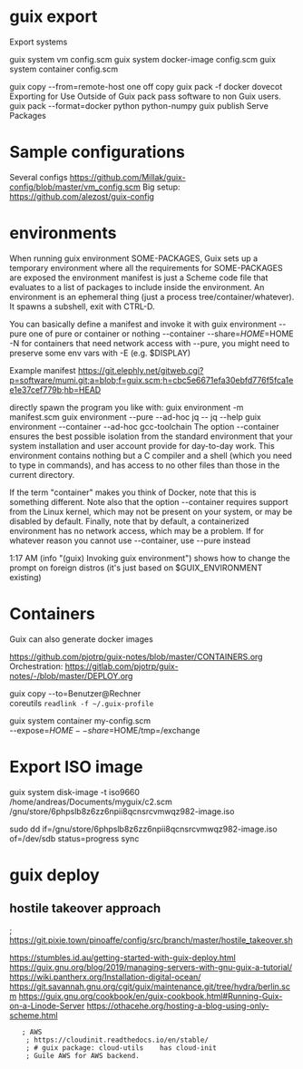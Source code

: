 # guix export 

Export systems

guix system vm config.scm
guix system docker-image config.scm
guix system container config.scm

guix copy --from=remote-host    one off copy
guix pack -f docker dovecot       Exporting for Use Outside of Guix
                                                   pack pass software to non Guix users.
guix pack --format=docker python python-numpy
guix publish                                Serve Packages


# Sample configurations
Several configs     https://github.com/Millak/guix-config/blob/master/vm_config.scm
Big setup:             https://github.com/alezost/guix-config

# environments
When running guix environment SOME-PACKAGES, Guix sets up a temporary environment where all the requirements for SOME-PACKAGES are exposed the environment manifest is just a Scheme code file that evaluates to a list of packages to include inside the environment. An environment is an ephemeral thing (just a process tree/container/whatever).  It spawns a subshell, exit with CTRL-D.

You can basically define a manifest and invoke it with 
guix environment --pure                         one of pure or container or nothing
                            --container
                            --share=$HOME=$HOME
                            -N                                            for containers that need network access
with --pure, you might need to preserve some env vars with -E (e.g. $DISPLAY)

Example manifest https://git.elephly.net/gitweb.cgi?p=software/mumi.git;a=blob;f=guix.scm;h=cbc5e6671efa30ebfd776f5fca1ee1e37cef779b;hb=HEAD

directly spawn the program you like with: 
guix environment -m manifest.scm
guix environment --pure        --ad-hoc jq -- jq --help
guix environment --container --ad-hoc gcc-toolchain
The option --container ensures the best possible isolation from the standard environment that your system installation and user account provide for day-to-day work. This environment contains nothing but a C compiler and a shell (which you need to type in commands), and has access to no other files than those in the current directory.

If the term "container" makes you think of Docker, note that this is something different. Note also that the option --container requires support from the Linux kernel, which may not be present on your system, or may be disabled by default. Finally, note that by default, a containerized environment has no network access, which may be a problem. If for whatever reason you cannot use --container, use --pure instead


1:17 AM <terpri> (info "(guix) Invoking guix environment") shows how to change the prompt on foreign distros (it's just based on $GUIX_ENVIRONMENT existing)


# Containers
Guix can also generate docker images

https://github.com/pjotrp/guix-notes/blob/master/CONTAINERS.org
Orchestration: 
https://gitlab.com/pjotrp/guix-notes/-/blob/master/DEPLOY.org


guix copy --to=Benutzer@Rechner \
          coreutils `readlink -f ~/.guix-profile`

guix system container my-config.scm \
   --expose=$HOME --share=$HOME/tmp=/exchange



# Export ISO image

guix system disk-image -t iso9660 /home/andreas/Documents/myguix/c2.scm
/gnu/store/6phpslb8z6zz6npii8qcnsrcvmwqz982-image.iso

sudo dd if=/gnu/store/6phpslb8z6zz6npii8qcnsrcvmwqz982-image.iso of=/dev/sdb status=progress
sync

# guix deploy

## hostile takeover approach
; https://git.pixie.town/pinoaffe/config/src/branch/master/hostile_takeover.sh

https://stumbles.id.au/getting-started-with-guix-deploy.html
https://guix.gnu.org/blog/2019/managing-servers-with-gnu-guix-a-tutorial/
https://wiki.pantherx.org/Installation-digital-ocean/
https://git.savannah.gnu.org/cgit/guix/maintenance.git/tree/hydra/berlin.scm
https://guix.gnu.org/cookbook/en/guix-cookbook.html#Running-Guix-on-a-Linode-Server
https://othacehe.org/hosting-a-blog-using-only-scheme.html

       ; AWS
        ; https://cloudinit.readthedocs.io/en/stable/
        ; # guix package: cloud-utils    has cloud-init
        ; Guile AWS for AWS backend.
